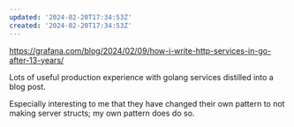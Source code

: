 ```yaml
---
updated: '2024-02-20T17:34:53Z'
created: '2024-02-20T17:34:53Z'
---
```

https://grafana.com/blog/2024/02/09/how-i-write-http-services-in-go-after-13-years/

Lots of useful production experience with golang services distilled into a blog post.

Especially interesting to me that they have changed their own pattern to not making server structs; my own pattern does do so.